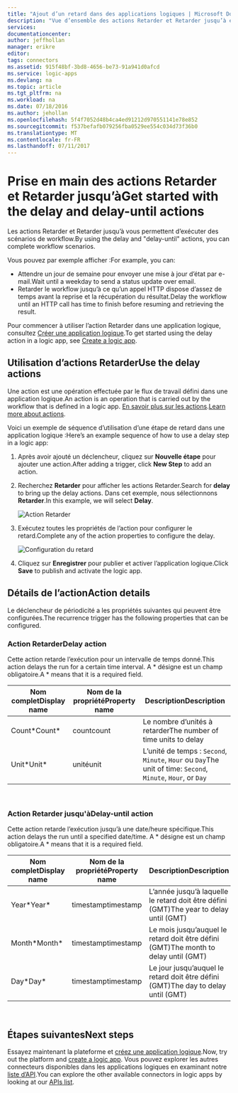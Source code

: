 ```yaml
---
title: "Ajout d’un retard dans des applications logiques | Microsoft Docs"
description: "Vue d’ensemble des actions Retarder et Retarder jusqu’à et de leur utilisation avec une application Azure logique."
services: 
documentationcenter: 
author: jeffhollan
manager: erikre
editor: 
tags: connectors
ms.assetid: 915f48bf-3bd8-4656-be73-91a941d0afcd
ms.service: logic-apps
ms.devlang: na
ms.topic: article
ms.tgt_pltfrm: na
ms.workload: na
ms.date: 07/18/2016
ms.author: jehollan
ms.openlocfilehash: 5f4f7052d48b4ca4ed91212d970551141e78e852
ms.sourcegitcommit: f537befafb079256fba0529ee554c034d73f36b0
ms.translationtype: MT
ms.contentlocale: fr-FR
ms.lasthandoff: 07/11/2017
---
```

# <a name="get-started-with-the-delay-and-delay-until-actions"></a><span data-ttu-id="49325-103">Prise en main des actions Retarder et Retarder jusqu’à</span><span class="sxs-lookup"><span data-stu-id="49325-103">Get started with the delay and delay-until actions</span></span>
<span data-ttu-id="49325-104">Les actions Retarder et Retarder jusqu’à vous permettent d’exécuter des scénarios de workflow.</span><span class="sxs-lookup"><span data-stu-id="49325-104">By using the delay and "delay-until" actions, you can complete workflow scenarios.</span></span>

<span data-ttu-id="49325-105">Vous pouvez par exemple afficher :</span><span class="sxs-lookup"><span data-stu-id="49325-105">For example, you can:</span></span>

* <span data-ttu-id="49325-106">Attendre un jour de semaine pour envoyer une mise à jour d’état par e-mail.</span><span class="sxs-lookup"><span data-stu-id="49325-106">Wait until a weekday to send a status update over email.</span></span>
* <span data-ttu-id="49325-107">Retarder le workflow jusqu’à ce qu’un appel HTTP dispose d’assez de temps avant la reprise et la récupération du résultat.</span><span class="sxs-lookup"><span data-stu-id="49325-107">Delay the workflow until an HTTP call has time to finish before resuming and retrieving the result.</span></span>

<span data-ttu-id="49325-108">Pour commencer à utiliser l’action Retarder dans une application logique, consultez [Créer une application logique](../logic-apps/logic-apps-create-a-logic-app.md).</span><span class="sxs-lookup"><span data-stu-id="49325-108">To get started using the delay action in a logic app, see [Create a logic app](../logic-apps/logic-apps-create-a-logic-app.md).</span></span>

## <a name="use-the-delay-actions"></a><span data-ttu-id="49325-109">Utilisation d’actions Retarder</span><span class="sxs-lookup"><span data-stu-id="49325-109">Use the delay actions</span></span>
<span data-ttu-id="49325-110">Une action est une opération effectuée par le flux de travail défini dans une application logique.</span><span class="sxs-lookup"><span data-stu-id="49325-110">An action is an operation that is carried out by the workflow that is defined in a logic app.</span></span> <span data-ttu-id="49325-111">[En savoir plus sur les actions](connectors-overview.md).</span><span class="sxs-lookup"><span data-stu-id="49325-111">[Learn more about actions](connectors-overview.md).</span></span>

<span data-ttu-id="49325-112">Voici un exemple de séquence d’utilisation d’une étape de retard dans une application logique :</span><span class="sxs-lookup"><span data-stu-id="49325-112">Here’s an example sequence of how to use a delay step in a logic app:</span></span>

1. <span data-ttu-id="49325-113">Après avoir ajouté un déclencheur, cliquez sur **Nouvelle étape** pour ajouter une action.</span><span class="sxs-lookup"><span data-stu-id="49325-113">After adding a trigger, click **New Step** to add an action.</span></span>
2. <span data-ttu-id="49325-114">Recherchez **Retarder** pour afficher les actions Retarder.</span><span class="sxs-lookup"><span data-stu-id="49325-114">Search for **delay** to bring up the delay actions.</span></span> <span data-ttu-id="49325-115">Dans cet exemple, nous sélectionnons **Retarder**.</span><span class="sxs-lookup"><span data-stu-id="49325-115">In this example, we will select **Delay**.</span></span>
   
    ![Action Retarder](./media/connectors-native-delay/using-action-1.png)
3. <span data-ttu-id="49325-117">Exécutez toutes les propriétés de l’action pour configurer le retard.</span><span class="sxs-lookup"><span data-stu-id="49325-117">Complete any of the action properties to configure the delay.</span></span>
   
    ![Configuration du retard](./media/connectors-native-delay/using-action-2.png)
4. <span data-ttu-id="49325-119">Cliquez sur **Enregistrer** pour publier et activer l’application logique.</span><span class="sxs-lookup"><span data-stu-id="49325-119">Click **Save** to publish and activate the logic app.</span></span>

## <a name="action-details"></a><span data-ttu-id="49325-120">Détails de l’action</span><span class="sxs-lookup"><span data-stu-id="49325-120">Action details</span></span>
<span data-ttu-id="49325-121">Le déclencheur de périodicité a les propriétés suivantes qui peuvent être configurées.</span><span class="sxs-lookup"><span data-stu-id="49325-121">The recurrence trigger has the following properties that can be configured.</span></span>

### <a name="delay-action"></a><span data-ttu-id="49325-122">Action Retarder</span><span class="sxs-lookup"><span data-stu-id="49325-122">Delay action</span></span>
<span data-ttu-id="49325-123">Cette action retarde l’exécution pour un intervalle de temps donné.</span><span class="sxs-lookup"><span data-stu-id="49325-123">This action delays the run for a certain time interval.</span></span>
<span data-ttu-id="49325-124">A * désigne est un champ obligatoire.</span><span class="sxs-lookup"><span data-stu-id="49325-124">A * means that it is a required field.</span></span>

| <span data-ttu-id="49325-125">Nom complet</span><span class="sxs-lookup"><span data-stu-id="49325-125">Display name</span></span> | <span data-ttu-id="49325-126">Nom de la propriété</span><span class="sxs-lookup"><span data-stu-id="49325-126">Property name</span></span> | <span data-ttu-id="49325-127">Description</span><span class="sxs-lookup"><span data-stu-id="49325-127">Description</span></span> |
| --- | --- | --- |
| <span data-ttu-id="49325-128">Count*</span><span class="sxs-lookup"><span data-stu-id="49325-128">Count*</span></span> |<span data-ttu-id="49325-129">count</span><span class="sxs-lookup"><span data-stu-id="49325-129">count</span></span> |<span data-ttu-id="49325-130">Le nombre d’unités à retarder</span><span class="sxs-lookup"><span data-stu-id="49325-130">The number of time units to delay</span></span> |
| <span data-ttu-id="49325-131">Unit*</span><span class="sxs-lookup"><span data-stu-id="49325-131">Unit*</span></span> |<span data-ttu-id="49325-132">unité</span><span class="sxs-lookup"><span data-stu-id="49325-132">unit</span></span> |<span data-ttu-id="49325-133">L’unité de temps : `Second`, `Minute`, `Hour` ou `Day`</span><span class="sxs-lookup"><span data-stu-id="49325-133">The unit of time: `Second`, `Minute`, `Hour`, or `Day`</span></span> |

<br>

### <a name="delay-until-action"></a><span data-ttu-id="49325-134">Action Retarder jusqu'à</span><span class="sxs-lookup"><span data-stu-id="49325-134">Delay-until action</span></span>
<span data-ttu-id="49325-135">Cette action retarde l’exécution jusqu’à une date/heure spécifique.</span><span class="sxs-lookup"><span data-stu-id="49325-135">This action delays the run until a specified date/time.</span></span>
<span data-ttu-id="49325-136">A * désigne est un champ obligatoire.</span><span class="sxs-lookup"><span data-stu-id="49325-136">A * means that it is a required field.</span></span>

| <span data-ttu-id="49325-137">Nom complet</span><span class="sxs-lookup"><span data-stu-id="49325-137">Display name</span></span> | <span data-ttu-id="49325-138">Nom de la propriété</span><span class="sxs-lookup"><span data-stu-id="49325-138">Property name</span></span> | <span data-ttu-id="49325-139">Description</span><span class="sxs-lookup"><span data-stu-id="49325-139">Description</span></span> |
| --- | --- | --- |
| <span data-ttu-id="49325-140">Year*</span><span class="sxs-lookup"><span data-stu-id="49325-140">Year*</span></span> |<span data-ttu-id="49325-141">timestamp</span><span class="sxs-lookup"><span data-stu-id="49325-141">timestamp</span></span> |<span data-ttu-id="49325-142">L’année jusqu’à laquelle le retard doit être défini (GMT)</span><span class="sxs-lookup"><span data-stu-id="49325-142">The year to delay until (GMT)</span></span> |
| <span data-ttu-id="49325-143">Month*</span><span class="sxs-lookup"><span data-stu-id="49325-143">Month*</span></span> |<span data-ttu-id="49325-144">timestamp</span><span class="sxs-lookup"><span data-stu-id="49325-144">timestamp</span></span> |<span data-ttu-id="49325-145">Le mois jusqu’auquel le retard doit être défini (GMT)</span><span class="sxs-lookup"><span data-stu-id="49325-145">The month to delay until (GMT)</span></span> |
| <span data-ttu-id="49325-146">Day*</span><span class="sxs-lookup"><span data-stu-id="49325-146">Day*</span></span> |<span data-ttu-id="49325-147">timestamp</span><span class="sxs-lookup"><span data-stu-id="49325-147">timestamp</span></span> |<span data-ttu-id="49325-148">Le jour jusqu’auquel le retard doit être défini (GMT)</span><span class="sxs-lookup"><span data-stu-id="49325-148">The day to delay until (GMT)</span></span> |

<br>

## <a name="next-steps"></a><span data-ttu-id="49325-149">Étapes suivantes</span><span class="sxs-lookup"><span data-stu-id="49325-149">Next steps</span></span>
<span data-ttu-id="49325-150">Essayez maintenant la plateforme et [créez une application logique](../logic-apps/logic-apps-create-a-logic-app.md).</span><span class="sxs-lookup"><span data-stu-id="49325-150">Now, try out the platform and [create a logic app](../logic-apps/logic-apps-create-a-logic-app.md).</span></span> <span data-ttu-id="49325-151">Vous pouvez explorer les autres connecteurs disponibles dans les applications logiques en examinant notre [liste d’API](apis-list.md).</span><span class="sxs-lookup"><span data-stu-id="49325-151">You can explore the other available connectors in logic apps by looking at our [APIs list](apis-list.md).</span></span>

